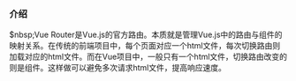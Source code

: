 ### 介绍
$nbsp;Vue Router是Vue.js的官方路由。本质就是管理Vue.js中的路由与组件的映射关系。在传统的前端项目中，每个页面对应一个html文件，每次切换路由则加载对应的html文件。而在Vue项目中，一般只有一个html文件，切换路由改变的则是组件。这样做可以避免多次请求html文件，提高响应速度。